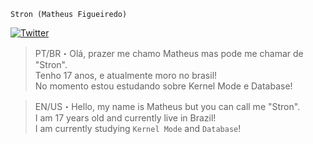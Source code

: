 
`Stron (Matheus Figueiredo)`

[![Twitter](https://img.shields.io/twitter/url?label=Twitter&style=social&url=https%3A%2F%2Ftwitter.com%2Fblxcklxcas)](https://twitter.com/str0nn)

> PT/BR・Olá, prazer me chamo Matheus mas pode me chamar de "Stron". <br>
Tenho 17 anos, e atualmente moro no brasil! <br>
No momento estou estudando sobre Kernel Mode e Database!


> EN/US・Hello, my name is Matheus but you can call me "Stron". <br>
I am 17 years old and currently live in Brazil! <br>
I am currently studying `Kernel Mode` and `Database`!
